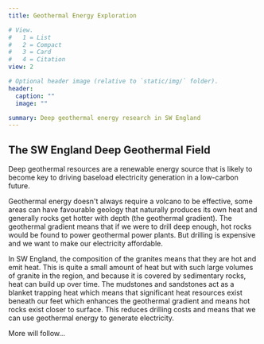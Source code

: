 ```yaml
---
title: Geothermal Energy Exploration

# View.
#   1 = List
#   2 = Compact
#   3 = Card
#   4 = Citation
view: 2

# Optional header image (relative to `static/img/` folder).
header:
  caption: ""
  image: ""

summary: Deep geothermal energy research in SW England
---
```

## The SW England Deep Geothermal Field
Deep geothermal resources are a renewable energy source that is likely to become key to driving baseload electricity generation in a low-carbon future.

Geothermal energy doesn't always require a volcano to be effective, some areas can have favourable geology that naturally produces its own heat and generally rocks get hotter with depth (the geothermal gradient). The geothermal gradient means that if we were to drill deep enough, hot rocks would be found to power geothermal power plants. But drilling is expensive and we want to make our electricity affordable.

In SW England, the composition of the granites means that they are hot and emit heat. This is quite a small amount of heat but with such large volumes of granite in the region, and because it is covered by sedimentary rocks, heat can build up over time. The mudstones and sandstones act as a blanket trapping heat which means that significant heat resources exist beneath our feet which enhances the geothermal gradient and means hot rocks exist closer to surface. This reduces drilling costs and means that we can use geothermal energy to generate electricity.

More will follow...
